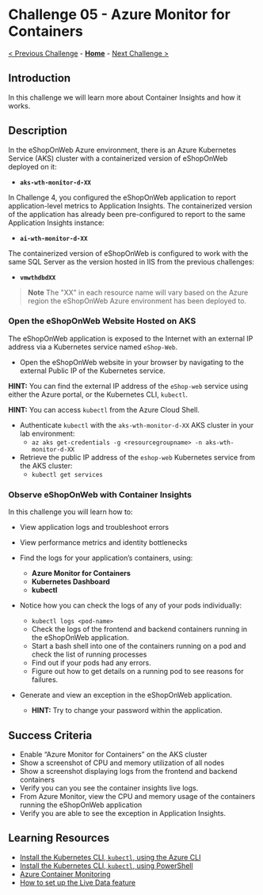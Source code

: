 # Challenge 05 - Azure Monitor for Containers

[< Previous Challenge](./Challenge-04.md) - **[Home](../README.md)** - [Next Challenge >](./Challenge-06.md)

## Introduction

In this challenge we will learn more about Container Insights and how it works.

## Description

In the eShopOnWeb Azure environment, there is an Azure Kubernetes Service (AKS) cluster with a containerized version of eShopOnWeb deployed on it:
- **`aks-wth-monitor-d-XX`** 

In Challenge 4, you configured the eShopOnWeb application to report application-level metrics to Application Insights. The containerized version of the application has already been pre-configured to report to the same Application Insights instance:
- **`ai-wth-monitor-d-XX`** 

The containerized version of eShopOnWeb is configured to work with the same SQL Server as the version hosted in IIS from the previous challenges:
- **`vmwthdbdXX`** 

>**Note** The "XX" in each resource name will vary based on the Azure region the eShopOnWeb Azure environment has been deployed to.

### Open the eShopOnWeb Website Hosted on AKS

The eShopOnWeb application is exposed to the Internet with an external IP address via a Kubernetes service named `eShop-Web`. 

- Open the eShopOnWeb website in your browser by navigating to the external Public IP of the Kubernetes service.

**HINT:** You can find the external IP address of the `eShop-web` service using either the Azure portal, or the Kubernetes CLI, `kubectl`.

**HINT:** You can access `kubectl` from the Azure Cloud Shell.  
- Authenticate `kubectl` with the `aks-wth-monitor-d-XX` AKS cluster in your lab environment:
    - `az aks get-credentials -g <resourcegroupname> -n aks-wth-monitor-d-XX`
- Retrieve the public IP address of the `eshop-web` Kubernetes service from the AKS cluster:
    - `kubectl get services`

### Observe eShopOnWeb with Container Insights

In this challenge you will learn how to:

- View application logs and troubleshoot errors
- View performance metrics and identity bottlenecks
- Find the logs for your application’s containers, using:
    - **Azure Monitor for Containers**
    - **Kubernetes Dashboard**
    - **kubectl**

- Notice how you can check the logs of any of your pods individually:
    - `kubectl logs <pod-name>`
    - Check the logs of the frontend and backend containers running in the eShopOnWeb application.
    - Start a bash shell into one of the containers running on a pod and check the list of running processes
    - Find out if your pods had any errors.
    - Figure out how to get details on a running pod to see reasons for failures.

- Generate and view an exception in the eShopOnWeb application.
    - **HINT:** Try to change your password within the application.

## Success Criteria
- Enable “Azure Monitor for Containers” on the AKS cluster
- Show a screenshot of CPU and memory utilization of all nodes
- Show a screenshot displaying logs from the frontend and backend containers
- Verify you can you see the container insights live logs.
- From Azure Monitor, view the CPU and memory usage of the containers running the eShopOnWeb application
- Verify you are able to see the exception in Application Insights.

## Learning Resources

- [Install the Kubernetes CLI, `kubectl`, using the Azure CLI](https://learn.microsoft.com/en-us/cli/azure/aks?view=azure-cli-latest#az-aks-install-cli)
- [Install the Kubernetes CLI, `kubectl`, using PowerShell](https://learn.microsoft.com/en-us/powershell/module/az.aks/install-azaksclitool?view=azps-10.2.0)
- [Azure Container Monitoring](https://docs.microsoft.com/en-us/azure/azure-monitor/containers/container-insights-overview)
- [How to set up the Live Data feature](https://docs.microsoft.com/en-us/azure/azure-monitor/containers/container-insights-livedata-setup)